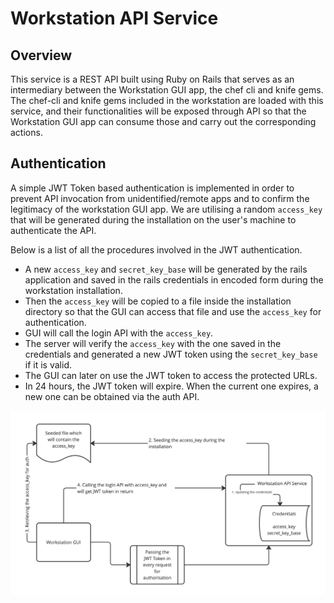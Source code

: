 # Workstation API Service
## Overview

This service is a REST API built using Ruby on Rails that serves as an intermediary between the Workstation GUI app, the chef cli and knife gems.
The chef-cli and knife gems included in the workstation are loaded with this service, and their functionalities will be exposed through API so that the Workstation GUI app can consume those and carry out the corresponding actions.

## Authentication

A simple JWT Token based authentication is implemented in order to prevent API invocation from unidentified/remote apps and to confirm the legitimacy of the workstation GUI app.
We are utilising a random `access_key` that will be generated during the installation on the user's machine to authenticate the API.

Below is a list of all the procedures involved in the JWT authentication.

- A new `access_key` and `secret_key_base` will be generated by the rails application and saved in the rails credentials in encoded form during the workstation installation.
- Then the `access_key` will be copied to a file inside the installation directory so that the GUI can access that file and use the `access_key` for authentication.
- GUI will call the login API with the `access_key`.
- The server will verify the `access_key` with the one saved in the credentials and generated a new JWT token using the `secret_key_base` if it is valid.
- The GUI can later on use the JWT token to access the protected URLs.
- In 24 hours, the JWT token will expire. When the current one expires, a new one can be obtained via the auth API.

![plot](ws_api_auth.jpg)
